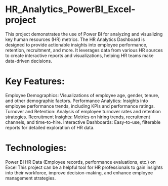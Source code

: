# HR_Analytics_PowerBI_Excel-project
This project demonstrates the use of Power BI for analyzing and visualizing key human resources (HR) metrics. The HR Analytics Dashboard is designed to provide actionable insights into employee performance, retention, recruitment, and more. It leverages data from various HR sources to create interactive reports and visualizations, helping HR teams make data-driven decisions.

# Key Features:
Employee Demographics: Visualizations of employee age, gender, tenure, and other demographic factors.
Performance Analytics: Insights into employee performance trends, including KPIs and performance ratings.
Turnover and Retention: Analysis of employee turnover rates and retention strategies.
Recruitment Insights: Metrics on hiring trends, recruitment channels, and time-to-hire.
Interactive Dashboards: Easy-to-use, filterable reports for detailed exploration of HR data.

# Technologies:
Power BI
HR Data (Employee records, performance evaluations, etc.) on Excel
This project can be a helpful tool for HR professionals to gain insights into their workforce, improve decision-making, and enhance employee management strategies.
